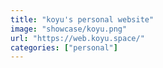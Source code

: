 ```yaml
---
title: "koyu's personal website"
image: "showcase/koyu.png"
url: "https://web.koyu.space/"
categories: ["personal"]
---
```

